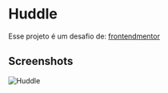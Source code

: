 # Huddle

Esse projeto é um desafio de: [frontendmentor](https://www.frontendmentor.io/)

## Screenshots

![Huddle](https://github.com/Rafael-Duarte-Silva/Huddle/assets/38193394/39cd9231-e7e7-432c-96d8-0d6d5574d69d)
